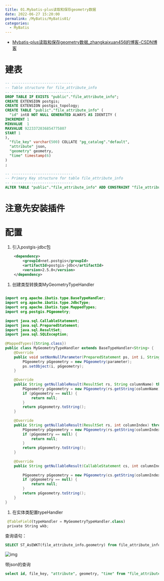 ```yaml
---
title: 01.Mybatis-plus读取和保存geometry数据
date: 2022-06-27 15:20:00
permalink: /MyBatis/MyBatis01/
categories: 
  - MyBatis
---
```


- [Mybatis-plus读取和保存geometry数据_zhangkaixuan456的博客-CSDN博客](https://blog.csdn.net/zhangkaixuan456/article/details/121235428)

# 建表

```sql
-- ----------------------------
-- Table structure for file_attribute_info
-- ----------------------------
DROP TABLE IF EXISTS "public"."file_attribute_info";
CREATE EXTENSION postgis;
CREATE EXTENSION postgis_topology;
CREATE TABLE "public"."file_attribute_info" (
  "id" int8 NOT NULL GENERATED ALWAYS AS IDENTITY (
INCREMENT 1
MINVALUE  1
MAXVALUE 9223372036854775807
START 1
),
  "file_key" varchar(500) COLLATE "pg_catalog"."default",
  "attribute" json,
  "geometry" geometry,
  "time" timestamp(6)
)
;
 
-- ----------------------------
-- Primary Key structure for table file_attribute_info
-- ----------------------------
ALTER TABLE "public"."file_attribute_info" ADD CONSTRAINT "file_attribute_info_pkey" PRIMARY KEY ("id");
```

# 注意先安装插件

# 配置

1. 引入postgis-jdbc包

```xml
    <dependency>
        <groupId>net.postgis</groupId>
        <artifactId>postgis-jdbc</artifactId>
        <version>2.5.0</version>
    </dependency>
```

1. 创建类型转换类MyGeometryTypeHandler

```java
 
import org.apache.ibatis.type.BaseTypeHandler;
import org.apache.ibatis.type.JdbcType;
import org.apache.ibatis.type.MappedTypes;
import org.postgis.PGgeometry;
 
import java.sql.CallableStatement;
import java.sql.PreparedStatement;
import java.sql.ResultSet;
import java.sql.SQLException;
 
@MappedTypes({String.class})
public class MyGeometryTypeHandler extends BaseTypeHandler<String> {
    @Override
    public void setNonNullParameter(PreparedStatement ps, int i, String parameter, JdbcType jdbcType) throws SQLException {
        PGgeometry pGgeometry = new PGgeometry(parameter);
        ps.setObject(i, pGgeometry);
    }
 
    @Override
    public String getNullableResult(ResultSet rs, String columnName) throws SQLException {
        PGgeometry pGgeometry = new PGgeometry(rs.getString(columnName));
        if (pGgeometry == null) {
            return null;
        }
        return pGgeometry.toString();
    }
 
    @Override
    public String getNullableResult(ResultSet rs, int columnIndex) throws SQLException {
        PGgeometry pGgeometry = new PGgeometry(rs.getString(columnIndex));
        if (pGgeometry == null) {
            return null;
        }
        return pGgeometry.toString();
    }
 
    @Override
    public String getNullableResult(CallableStatement cs, int columnIndex) throws SQLException {
 
        PGgeometry pGgeometry = new PGgeometry(cs.getString(columnIndex));
        if (pGgeometry == null) {
            return null;
        }
        return pGgeometry.toString();
    }
}
```

1. 在实体类配置typeHandler

```python
 @TableField(typeHandler = MyGeometryTypeHandler.class)
 private String wkb;
```

查询语句：

```sql
SELECT ST_AsEWKT(file_attribute_info.geometry) from file_attribute_info
```

![img](https://img-blog.csdnimg.cn/7416e639ce494e15b872dde198cc6318.png?x-oss-process=image/watermark,type_ZHJvaWRzYW5zZmFsbGJhY2s,shadow_50,text_Q1NETiBAemhhbmdrYWl4dWFuNDU2,size_7,color_FFFFFF,t_70,g_se,x_16) 

 带json的查询

```sql
select id, file_key, "attribute", geometry, "time" from "file_attribute_info" WHERE file_key='de4768ce814f4ac9a46678e50e178e0d' and ATTRIBUTE #>>'{KIND_CODE }'='11' 
```